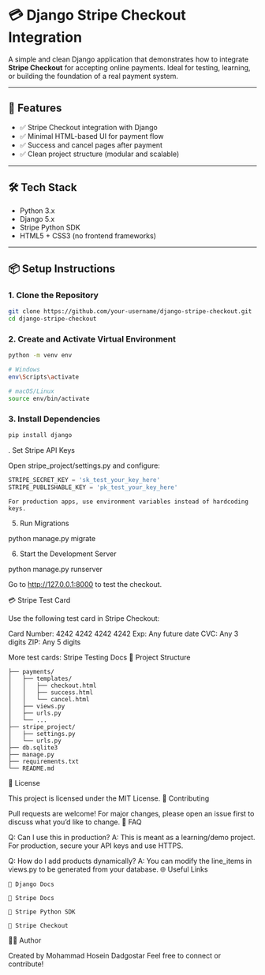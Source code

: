 # 💳 Django Stripe Checkout Integration

A simple and clean Django application that demonstrates how to integrate **Stripe Checkout** for accepting online payments. Ideal for testing, learning, or building the foundation of a real payment system.

---

## 🚀 Features

- ✅ Stripe Checkout integration with Django
- ✅ Minimal HTML-based UI for payment flow
- ✅ Success and cancel pages after payment
- ✅ Clean project structure (modular and scalable)

---

## 🛠️ Tech Stack

- Python 3.x
- Django 5.x
- Stripe Python SDK
- HTML5 + CSS3 (no frontend frameworks)

---

## 📦 Setup Instructions

### 1. Clone the Repository

```bash
git clone https://github.com/your-username/django-stripe-checkout.git
cd django-stripe-checkout
```

### 2. Create and Activate Virtual Environment

```bash
python -m venv env

# Windows
env\Scripts\activate

# macOS/Linux
source env/bin/activate
```

### 3. Install Dependencies

```bash
pip install django
```

. Set Stripe API Keys

Open stripe_project/settings.py and configure:

```python
STRIPE_SECRET_KEY = 'sk_test_your_key_here'
STRIPE_PUBLISHABLE_KEY = 'pk_test_your_key_here'
```

    For production apps, use environment variables instead of hardcoding keys.

5. Run Migrations

python manage.py migrate

6. Start the Development Server

python manage.py runserver

Go to http://127.0.0.1:8000 to test the checkout.

💳 Stripe Test Card

Use the following test card in Stripe Checkout:

Card Number: 4242 4242 4242 4242
Exp: Any future date
CVC: Any 3 digits
ZIP: Any 5 digits

More test cards: Stripe Testing Docs
📁 Project Structure
```
├── payments/
│   ├── templates/
│   │   ├── checkout.html
│   │   ├── success.html
│   │   └── cancel.html
│   ├── views.py
│   ├── urls.py
│   └── ...
├── stripe_project/
│   ├── settings.py
│   └── urls.py
├── db.sqlite3
├── manage.py
├── requirements.txt
└── README.md
```

📄 License

This project is licensed under the MIT License.
🤝 Contributing

Pull requests are welcome! For major changes, please open an issue first to discuss what you’d like to change.
🙋 FAQ

Q: Can I use this in production?
A: This is meant as a learning/demo project. For production, secure your API keys and use HTTPS.

Q: How do I add products dynamically?
A: You can modify the line_items in views.py to be generated from your database.
🌐 Useful Links

    🔗 Django Docs

    🔗 Stripe Docs

    🔗 Stripe Python SDK

    🔗 Stripe Checkout

👨‍💻 Author

Created by Mohammad Hosein Dadgostar
Feel free to connect or contribute!
